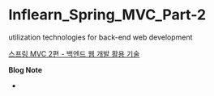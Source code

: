 # Inflearn_Spring_MVC_Part-2
utilization technologies for back-end web development

[스프링 MVC 2편 - 백엔드 웹 개발 활용 기술](https://www.inflearn.com/course/%EC%8A%A4%ED%94%84%EB%A7%81-mvc-2)

**Blog Note**

- 

